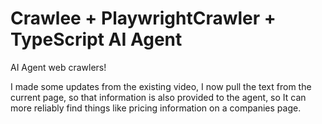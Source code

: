 # Crawlee + PlaywrightCrawler + TypeScript AI Agent

AI Agent web crawlers!

I made some updates from the existing video, I now pull the text from the current page, so that information is also provided to the agent, so It can more reliably find things like pricing information on a companies page.
